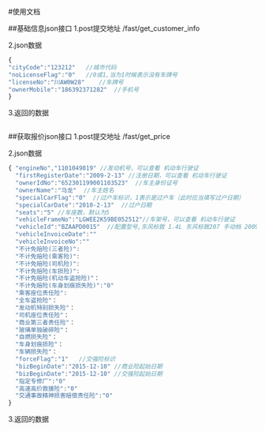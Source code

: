 #使用文档

##基础信息json接口
1.post提交地址
/fast/get_customer_info

2.json数据

``` javascript
{ 
"cityCode":"123212"   //城市代码
"noLicenseFlag":"0"   //0或1,当为1时候表示没有车牌号
"licenseNo":"川AW0W28"    //车牌号
"ownerMobile":"186392371282"  //手机号
}
```
3.返回的数据

``` javascript
```
##获取报价json接口
1.post提交地址
/fast/get_price

2.json数据
``` javascript
{ "engineNo","1101049819" //发动机号，可以查看 机动车行驶证
  "firstRegisterDate":"2009-2-13" //注册日期，可以查看 机动车行驶证
  "ownerIdNo":"652301199001103523"  //车主身份证号
  "ownerName":"马龙"  //车主姓名
  "specialCarFlag":"0"  //过户车标识，1表示是过户车（此时应当填写过户日期）
  "specialCarDate":"2010-2-13"  //过户日期
  "seats":"5" //车座数，默认为5
  "vehicleFrameNo":"LGWEE2K59BE052512"//车架号，可以查看 机动车行驶证
  "vehicleId":"BZAAPD0015"  //配置型号,东风标致 1.4L 东风标致207 手动档 2009款 手动档 参考价：63800,
  "vehicleInvoiceDate":""
  "vehicleInvoiceNo":""
  "不计免赔险(三者险)":
  "不计免赔险(乘客险)":
  "不计免赔险(司机险)":
  "不计免赔险(车损险)":
  "不计免赔险(机动车盗抢险)"：
  "不计免赔险(车身划痕损失险)":"0"
  "乘客座位责任险":
  "全车盗抢险"：
  "发动机特别损失险"：
  "司机座位责任险"：
  "商业第三者责任险"：
  "玻璃单独破碎险"：
  "自燃损失险"：
  "车身划痕损险"：
  "车辆损失险"：
  "forceFlag":"1"   //交强险标识
  "bizBeginDate":"2015-12-10" //商业险起始日期
  "bizBeginDate":"2015-12-10" //交强险起始日期
  "指定专修厂":"0"
  "高速高价救援险":"0"
  "交通事故精神损害赔偿责任险":"0"
}
```
3.返回的数据

``` javascript
```
